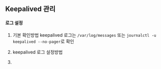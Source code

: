 ## Keepalived 관리

#### 로그 설정
1. 기본 확인방법
  keepalived 로그는 `/var/log/messages` 또는 `journalctl -u keepalived --no-pager`로 확인

2. keepalived 로그 설정방법
3. 
